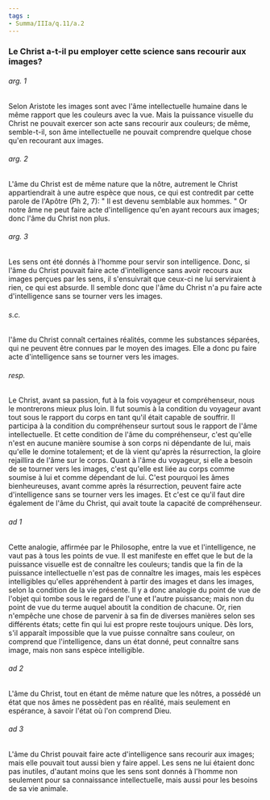 ```yaml
---
tags : 
- Summa/IIIa/q.11/a.2
---
```


### Le Christ a-t-il pu employer cette science sans recourir aux images?

###### arg. 1
Selon Aristote les images sont avec l'âme intellectuelle humaine dans le même rapport que les couleurs avec la vue. Mais la puissance visuelle du Christ ne pouvait exercer son acte sans recourir aux couleurs; de même, semble-t-il, son âme intellectuelle ne pouvait comprendre quelque chose qu'en recourant aux images. 

###### arg. 2
L'âme du Christ est de même nature que la nôtre, autrement le Christ appartiendrait à une autre espèce que nous, ce qui est contredit par cette parole de l'Apôtre (Ph 2, 7): " Il est devenu semblable aux hommes. " Or notre âme ne peut faire acte d'intelligence qu'en ayant recours aux images; donc l'âme du Christ non plus. 

###### arg. 3
Les sens ont été donnés à l'homme pour servir son intelligence. Donc, si l'âme du Christ pouvait faire acte d'intelligence sans avoir recours aux images perçues par les sens, il s'ensuivrait que ceux-ci ne lui serviraient à rien, ce qui est absurde. Il semble donc que l'âme du Christ n'a pu faire acte d'intelligence sans se tourner vers les images. 

###### s.c.
l'âme du Christ connaît certaines réalités, comme les substances séparées, qui ne peuvent être connues par le moyen des images. Elle a donc pu faire acte d'intelligence sans se tourner vers les images. 

###### resp.
Le Christ, avant sa passion, fut à la fois voyageur et compréhenseur, nous le montrerons mieux plus loin. Il fut soumis à la condition du voyageur avant tout sous le rapport du corps en tant qu'il était capable de souffrir. Il participa à la condition du compréhenseur surtout sous le rapport de l'âme intellectuelle. Et cette condition de l'âme du compréhenseur, c'est qu'elle n'est en aucune manière soumise à son corps ni dépendante de lui, mais qu'elle le domine totalement; et de là vient qu'après la résurrection, la gloire rejaillira de l'âme sur le corps. Quant à l'âme du voyageur, si elle a besoin de se tourner vers les images, c'est qu'elle est liée au corps comme soumise à lui et comme dépendant de lui. C'est pourquoi les âmes bienheureuses, avant comme après la résurrection, peuvent faire acte d'intelligence sans se tourner vers les images. Et c'est ce qu'il faut dire également de l'âme du Christ, qui avait toute la capacité de compréhenseur. 

###### ad 1
Cette analogie, affirmée par le Philosophe, entre la vue et l'intelligence, ne vaut pas à tous les points de vue. Il est manifeste en effet que le but de la puissance visuelle est de connaître les couleurs; tandis que la fin de la puissance intellectuelle n'est pas de connaître les images, mais les espèces intelligibles qu'elles appréhendent à partir des images et dans les images, selon la condition de la vie présente. Il y a donc analogie du point de vue de l'objet qui tombe sous le regard de l'une et l'autre puissance; mais non du point de vue du terme auquel aboutit la condition de chacune. Or, rien n'empêche une chose de parvenir à sa fin de diverses manières selon ses différents états; cette fin qui lui est propre reste toujours unique. Dès lors, s'il apparaît impossible que la vue puisse connaître sans couleur, on comprend que l'intelligence, dans un état donné, peut connaître sans image, mais non sans espèce intelligible. 

###### ad 2
L'âme du Christ, tout en étant de même nature que les nôtres, a possédé un état que nos âmes ne possèdent pas en réalité, mais seulement en espérance, à savoir l'état où l'on comprend Dieu. 

###### ad 3
L'âme du Christ pouvait faire acte d'intelligence sans recourir aux images; mais elle pouvait tout aussi bien y faire appel. Les sens ne lui étaient donc pas inutiles, d'autant moins que les sens sont donnés à l'homme non seulement pour sa connaissance intellectuelle, mais aussi pour les besoins de sa vie animale. 

